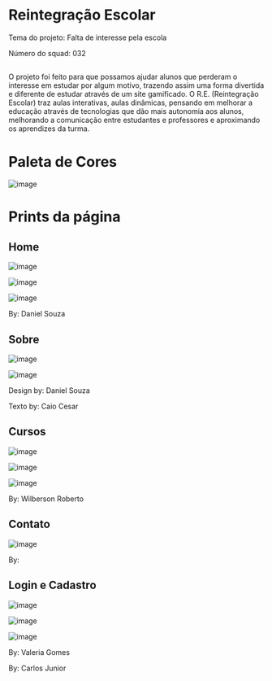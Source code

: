 # Reintegração Escolar
Tema do projeto: Falta de interesse pela escola

Número do squad: 032

##

O projeto foi feito para que possamos ajudar alunos que perderam o interesse em estudar por algum motivo, trazendo assim uma forma divertida e diferente de estudar através de um site gamificado.
O R.E. (Reintegração Escolar) traz aulas interativas, aulas dinâmicas, pensando em melhorar a educação através de tecnologias que dão mais autonomia aos alunos, melhorando a comunicação entre estudantes e professores e aproximando os aprendizes da turma.

# Paleta de Cores
![image](https://user-images.githubusercontent.com/50535257/179427056-e7328f2a-4e11-4bf9-b40b-de076364d647.png)

# Prints da página

## Home

![image](https://user-images.githubusercontent.com/50535257/179608245-e1669847-e2d0-431d-9a27-24c8e85eea44.png)

![image](https://user-images.githubusercontent.com/50535257/179608266-2090b299-292f-4caa-8667-2ff078e1827c.png)

![image](https://user-images.githubusercontent.com/50535257/179608297-5765dad9-c5e7-4757-a49b-e3934fb58d0a.png)

By: Daniel Souza

## Sobre

![image](https://user-images.githubusercontent.com/50535257/179608377-c69b8dd1-a143-4cdc-a7bd-95ebe1db2331.png)

![image](https://user-images.githubusercontent.com/50535257/179608665-b1ff224c-1f34-494a-b484-357cc6250522.png)

Design by: Daniel Souza

Texto by: Caio Cesar

## Cursos

![image](https://user-images.githubusercontent.com/50535257/179608410-037aa681-807f-4c59-8671-8e3604339f52.png)

![image](https://user-images.githubusercontent.com/50535257/179608434-c397f0b3-4483-4640-aa48-42d5a31ecb31.png)

![image](https://user-images.githubusercontent.com/50535257/179608448-52235d62-8dd0-4fd8-bedd-f0256c65bec9.png)

By: Wilberson Roberto

## Contato

![image](https://user-images.githubusercontent.com/50535257/179608470-9f2a5bf9-8be2-4f9b-ba8c-fe0ba2195a94.png)

By:

## Login e Cadastro

![image](https://user-images.githubusercontent.com/50535257/179608485-88576db6-bec1-4cfc-b372-35fbe1b87bd5.png)

![image](https://user-images.githubusercontent.com/50535257/179608501-2da38fe4-a50e-41d0-8ca4-cfd945d2f58f.png)

![image](https://user-images.githubusercontent.com/50535257/179608511-6780d997-c700-49e7-b97e-ee8a9bf9b395.png)

By: Valeria Gomes

By: Carlos Junior


